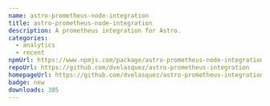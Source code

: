 ```yaml
---
name: astro-prometheus-node-integration
title: astro-prometheus-node-integration
description: A prometheus integration for Astro.
categories:
  - analytics
  - recent
npmUrl: https://www.npmjs.com/package/astro-prometheus-node-integration
repoUrl: https://github.com/dvelasquez/astro-prometheus-integration
homepageUrl: https://github.com/dvelasquez/astro-prometheus-integration/tree/main/packages/astro-prometheus-node-integration#readme
badge: new
downloads: 385
---
```


